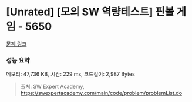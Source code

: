 # [Unrated] [모의 SW 역량테스트] 핀볼 게임 - 5650 

[문제 링크](https://swexpertacademy.com/main/code/problem/problemDetail.do?contestProbId=AWXRF8s6ezEDFAUo) 

### 성능 요약

메모리: 47,736 KB, 시간: 229 ms, 코드길이: 2,987 Bytes



> 출처: SW Expert Academy, https://swexpertacademy.com/main/code/problem/problemList.do